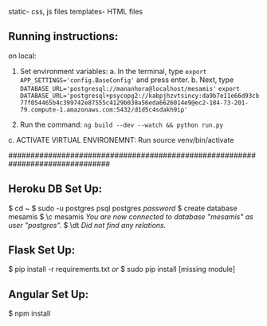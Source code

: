 static- css, js files
templates- HTML files

## Running instructions:
on local:
1. Set environment variables:
    a. In the terminal, type `export APP_SETTINGS='config.BaseConfig'` and press enter.
    b. Next, type `DATABASE_URL='postgresql://mananhora@localhost/mesamis'`
       `export DATABASE_URL='postgresql+psycopg2://kabpjhzvtsincy:da9b7e11e66d93cb77f054465b4c399742e87555c4129b038a56eda6626014e9@ec2-184-73-201-79.compute-1.amazonaws.com:5432/d1d5c4sdakh9ip'`

2. Run the command: `ng build --dev --watch && python run.py`

c. ACTIVATE VIRTUAL ENVIRONEMNT: Run source venv/bin/activate

###############################################################################

## Heroku DB Set Up:
$ cd ~
$ sudo -u postgres psql postgres
      _password_
$ create database mesamis
$ \c mesamis
      _You are now connected to database "mesamis" as user "postgres"._
$ \dt
      _Did not find any relations._

## Flask Set Up:
$ pip install -r requirements.txt
_or_
$ sudo pip install [missing module]

## Angular Set Up:
$ npm install
